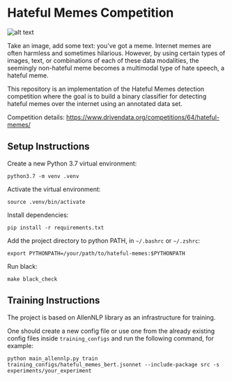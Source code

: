 # Hateful Memes Competition

![alt text](https://drivendata-public-assets.s3.amazonaws.com/memes-overview.png)

Take an image, add some text: you've got a meme. Internet memes are often harmless and sometimes hilarious. However, by using certain types of images, text, or combinations of each of these data modalities, the seemingly non-hateful meme becomes a multimodal type of hate speech, a hateful meme.

This repository is an implementation of the Hateful Memes detection competition where the goal is to build a binary classifier for detecting hateful memes over the internet using an annotated data set.

Competition details:
https://www.drivendata.org/competitions/64/hateful-memes/

## Setup Instructions

Create a new Python 3.7 virtual environment:

```
python3.7 -m venv .venv
```

Activate the virtual environment:

```
source .venv/bin/activate
```

Install dependencies:

```
pip install -r requirements.txt
```


Add the project directory to python PATH, in `~/.bashrc` or `~/.zshrc`:
```
export PYTHONPATH=/your/path/to/hateful-memes:$PYTHONPATH
```

Run black:

```
make black_check
```

## Training Instructions
The project is based on AllenNLP library as an infrastructure for training.

One should create a new config file or use one from the already existing config files inside `training_configs` and run the following command, for example:

```
python main_allennlp.py train training_configs/hateful_memes_bert.jsonnet --include-package src -s experiments/your_experiment
